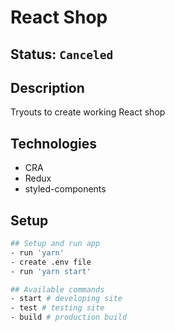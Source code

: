 # React Shop

## Status: ````Canceled````

## Description
Tryouts to create working React shop

## Technologies
- CRA
- Redux
- styled-components

## Setup 
```bash
## Setup and run app
- run 'yarn'
- create .env file
- run 'yarn start'

## Available commands
- start # developing site
- test # testing site
- build # production build
```



